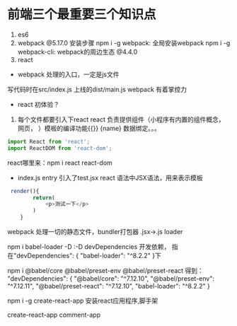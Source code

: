 # 前端三个最重要三个知识点
1. es6
2. webpack  @5.17.0
安装步骤
npm i -g webpack: 全局安装webpack
npm i -g webpack-cli: webpack的周边生态  @4.4.0
3. react

- webpack 处理的入口，一定是js文件

写代码时在src/index.js  上线的dist/main.js
webpack 有着掌控力

- react 初体验？
1. 每个文件都要引入下react
react 负责提供组件（小程序有内置的组件概念，网页，
）模板的编译功能{{}} {name} 数据绑定。。。
```js
import React from 'react';    
import ReactDOM from 'react-dom';
```
react哪里来：npm i react react-dom


- index.js entry 引入了test.jsx
react 语法中JSX语法，用来表示模板
```js
 render(){
        return(
            <p>测试一下</p>
        )
    }
```
webpack 处理一切的静态文件，bundler打包器
.jsx->.js
loader 

npm i babel-loader -D  :-D devDependencies  开发依赖，
指在"devDependencies": {
    "babel-loader": "^8.2.2"
  }下

  npm i @babel/core @babel/preset-env @babel/preset-react
  得到：
  "devDependencies": {
    "@babel/core": "^7.12.10",
    "@babel/preset-env": "^7.12.11",
    "@babel/preset-react": "^7.12.10",
    "babel-loader": "^8.2.2"
  }

  npm i -g create-react-app  安装react应用程序,脚手架

  create-react-app comment-app